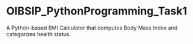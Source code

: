 # OIBSIP_PythonProgramming_Task1
A Python-based BMI Calculator that computes Body Mass Index and categorizes health status.
